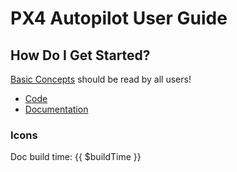 # PX4 Autopilot User Guide

## How Do I Get Started?

[Basic Concepts](quickstart/index.md) should be read by all users!

- [Code](contributing/index.md)
- [Documentation](contributing/index.md)

### Icons

Doc build time: {{ $buildTime }}
